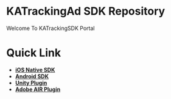 # KATrackingAd SDK Repository
Welcome To KATrackingSDK Portal

# Quick Link
* [**iOS Native SDK**](https://github.com/KATracking/KATrackingAd/tree/master/KATrackingAd_iOS)
* [**Android SDK**](https://github.com/KATracking/KATrackingAd/tree/master/AppicPlayAD_Android)
* [**Unity Plugin**](https://github.com/KATracking/KATrackingAd/tree/master/KATrackingAd_Unity) 
* [**Adobe AIR Plugin**](https://github.com/KATracking/KATrackingAd/tree/master/KATrackingAd_AdobeAir) 
